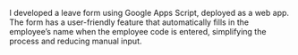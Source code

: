 I developed a leave form using Google Apps Script, deployed as a web app. 
The form has a user-friendly feature that automatically fills in the employee’s name when the employee code is entered, simplifying the process and reducing manual input.
